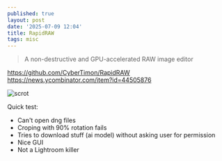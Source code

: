 ```yaml
---
published: true
layout: post
date: '2025-07-09 12:04'
title: RapidRAW
tags: misc 
---
```

> A non-destructive and GPU-accelerated RAW image editor 

<https://github.com/CyberTimon/RapidRAW>  
<https://news.ycombinator.com/item?id=44505876>

![scrot](https://raw.githubusercontent.com/CyberTimon/RapidRAW/main/.github/assets/editor.png)

Quick test:
 - Can't open dng files
 - Croping with 90% rotation fails
 - Tries to download stuff (ai model) without asking user for permission
 - Nice GUI
 - Not a Lightroom killer
